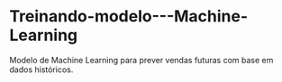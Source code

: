 # Treinando-modelo---Machine-Learning
Modelo de Machine Learning para prever vendas futuras com base em dados históricos.
